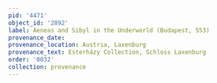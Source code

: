 ```yaml
---
pid: '4471'
object_id: '2892'
label: Aeneas and Sibyl in the Underworld (Budapest, 553)
provenance_date:
provenance_location: Austria, Laxenburg
provenance_text: Esterházy Collection, Schloss Laxenburg
order: '0032'
collection: provenance
---
```

